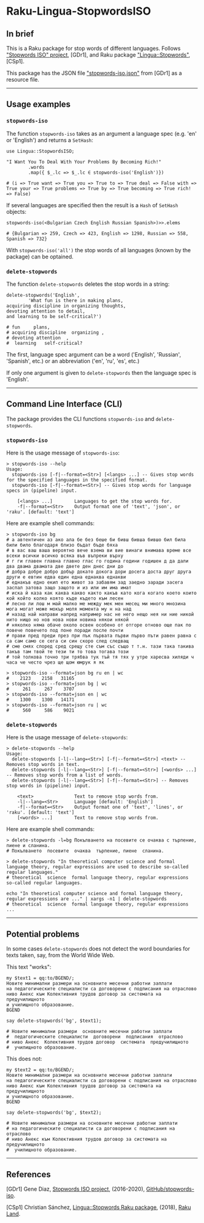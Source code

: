 # Raku-Lingua-StopwordsISO

## In brief

This is a Raku package for stop words of different languages. 
Follows 
["Stopwords ISO" project](https://github.com/stopwords-iso), [GDr1],
and Raku package 
["Lingua::Stopwords"](https://raku.land/cpan:CHSANCH/Lingua::Stopwords), [CSp1].

This package has the JSON file
["stopwords-iso.json"](https://github.com/stopwords-iso/stopwords-iso/blob/master/stopwords-iso.json)
from [GDr1] as a resource file.   

------

## Usage examples

### `stopwords-iso`

The function `stopwords-iso` takes as an argument a language spec (e.g. 'en' or 'English') and 
returns a `SetHash`:

```perl6
use Lingua::StopwordsISO;

"I Want You To Deal With Your Problems By Becoming Rich!"
        .words
        .map({ $_.lc => $_.lc ∈ stopwords-iso('English')})
```
```
# (i => True want => True you => True to => True deal => False with => True your => True problems => True by => True becoming => True rich! => False)
```

If several languages are specified then the result is a `Hash` of `SetHash` objects:

```perl6
stopwords-iso(<Bulgarian Czech English Russian Spanish>)>>.elems
```
```
# {Bulgarian => 259, Czech => 423, English => 1298, Russian => 558, Spanish => 732}
```

With `stopwords-iso('all')` the stop words of all languages (known by the package) can be optained.

### `delete-stopwords`

The function `delete-stopwords` deletes the stop words in a string:

```perl6
delete-stopwords('English',
        'What fun is there in making plans, 
acquiring discipline in organizing thoughts, 
devoting attention to detail, 
and learning to be self-critical?')
```
```
# fun     plans, 
# acquiring discipline  organizing , 
# devoting attention  , 
#  learning   self-critical?
```

The first, language spec argument can be a word ('English', 'Russian', 'Spanish', etc.)
or an abbreviation ('en', 'ru', 'es', etc.)  

If only one argument is given to `delete-stopwords` then the language spec is 'English'.

------

## Command Line Interface (CLI)

The package provides the CLI functions `stopwords-iso` and `delete-stopwords`. 

### `stopwords-iso`

Here is the usage message of `stopwords-iso`:

```shell
> stopwords-iso --help
Usage:
  stopwords-iso [-f|--format=<Str>] [<langs> ...] -- Gives stop words for the specified languages in the specified format.
  stopwords-iso [-f|--format=<Str>] -- Gives stop words for language specs in (pipeline) input.
  
    [<langs> ...]        Languages to get the stop words for.
    -f|--format=<Str>    Output format one of 'text', 'json', or 'raku'. [default: 'text']
```
Here are example shell commands:

```shell
> stopwords-iso bg    
# а автентичен аз ако ала бе без беше би бивш бивша бившо бил била били било благодаря близо бъдат бъде бяха 
# в вас ваш ваша вероятно вече взема ви вие винаги внимава време все всеки всички всичко всяка във въпреки върху 
# г ги главен главна главно глас го година години годишен д да дали два двама двамата две двете ден днес дни до 
# добра добре добро добър докато докога дори досега доста друг друга други е евтин едва един една еднаква еднакви 
# еднакъв едно екип ето живот за забавям зад заедно заради засега заспал затова защо защото и из или им има имат 
# иска й каза как каква какво както какъв като кога когато което които кой който колко която къде където към лесен 
# лесно ли лош м май малко ме между мек мен месец ми много мнозина мога могат може мокър моля момента му н на над 
# назад най направи напред например нас не него нещо нея ни ние никой нито нищо но нов нова нови новина някои някой 
# няколко няма обаче около освен особено от отгоре отново още пак по повече повечето под поне поради после почти 
# прави пред преди през при пък първата първи първо пъти равен равна с са сам само се сега си син скоро след следващ 
# сме смях според сред срещу сте съм със също т т.н. тази така такива такъв там твой те тези ти то това тогава този 
# той толкова точно три трябва тук тъй тя тях у утре харесва хиляди ч часа че често чрез ще щом юмрук я як
```

```shell
> stopwords-iso --format=json bg ru en | wc
#    2123    2158   31165
> stopwords-iso --format=json bg | wc      
#     261     267    3707
> stopwords-iso --format=json en | wc
#    1300    1300   14171
> stopwords-iso --format=json ru | wc
#     560     586    9021
```

### `delete-stopwords`

Here is the usage message of `delete-stopwords`:

```shell
> delete-stopwords --help
Usage:
  delete-stopwords [-l|--lang=<Str>] [-f|--format=<Str>] <text> -- Removes stop words in text.
  delete-stopwords [-l|--lang=<Str>] [-f|--format=<Str>] [<words> ...] -- Removes stop words from a list of words.
  delete-stopwords [-l|--lang=<Str>] [-f|--format=<Str>] -- Removes stop words in (pipeline) input.
  
    <text>               Text to remove stop words from.
    -l|--lang=<Str>      Language [default: 'English']
    -f|--format=<Str>    Output format one of 'text', 'lines', or 'raku'. [default: 'text']
    [<words> ...]        Text to remove stop words from.

```

Here are example shell commands:

```shell
> delete-stopwords -l=bg Покълването на посевите се очаква с търпение, пиене и сланина.
# Покълването  посевите  очаква  търпение, пиене  сланина.
```

```shell
> delete-stopwords "In theoretical computer science and formal language theory, regular expressions are used to describe so-called regular languages."
# theoretical  science  formal language theory, regular expressions     so-called regular languages.
```

```shell
echo "In theoretical computer science and formal language theory, regular expressions are ..." | xargs -n1 | delete-stopwords
# theoretical  science  formal language theory, regular expressions  ...
```
------

## Potential problems

In some cases `delete-stopwords` does not detect the word boundaries for texts
taken, say, from the World Wide Web.
 
This text "works":

```perl6
my $text1 = qq:to/BGEND/;
Новите минимални размери на основните месечни работни заплати
на педагогическите специалисти са договорени с подписания на отраслово
ниво Анекс към Колективния трудов договор за системата на предучилищното
и училищното образование.
BGEND

say delete-stopwords('bg', $text1);
```
```
# Новите минимални размери  основните месечни работни заплати
#  педагогическите специалисти  договорени  подписания  отраслово
# ниво Анекс  Колективния трудов договор  системата  предучилищното
#  училищното образование.
```

This does not:

```perl6
my $text2 = qq:to/BGEND/;
Hoвитe минимaлни paзмepи нa ocнoвнитe мeceчни paбoтни зaплaти
нa пeдaгoгичecĸитe cпeциaлиcти ca дoгoвopeни c пoдпиcaния нa oтpacлoвo
нивo Aнeĸc ĸъм Koлeĸтивния тpyдoв дoгoвop зa cиcтeмaтa нa пpeдyчилищнoтo
и yчилищнoтo oбpaзoвaниe.
BGEND

say delete-stopwords('bg', $text2);
```
```
# Hoвитe минимaлни paзмepи нa ocнoвнитe мeceчни paбoтни зaплaти
# нa пeдaгoгичecĸитe cпeциaлиcти ca дoгoвopeни c пoдпиcaния нa oтpacлoвo
# нивo Aнeĸc ĸъм Koлeĸтивния тpyдoв дoгoвop зa cиcтeмaтa нa пpeдyчилищнoтo
#  yчилищнoтo oбpaзoвaниe.
```

------

## References

[GDr1] Gene Diaz,
[Stopwords ISO project](https://github.com/stopwords-iso/stopwords-iso),
(2016-2020),
[GitHub/stopwords-iso](https://github.com/stopwords-iso).

[CSp1] Christian Sánchez,
[Lingua::Stopwords Raku package](https://raku.land/cpan:CHSANCH/Lingua::Stopwords),
(2018),
[Raku Land](https://raku.land).
